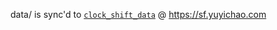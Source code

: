 data/ is sync'd to [`clock_shift_data`](https://sf.yuyichao.com/d/5b9e188aa8ad49788a70/) @ https://sf.yuyichao.com
